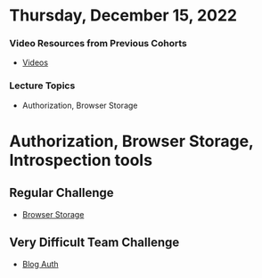 Thursday, December 15, 2022
=======================
### Video Resources from Previous Cohorts
- [Videos](https://www.youtube.com/channel/UCASZ7zW_Egu0T4KG3YEdGfw/playlists)

### Lecture Topics
- Authorization, Browser Storage

# Authorization, Browser Storage, Introspection tools


## Regular Challenge
* [Browser Storage](https://github.com/deltaplatoonew/browser-storage)

## Very Difficult Team Challenge
* [Blog Auth](https://github.com/deltaplatoonew/blog-authorization)
